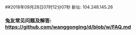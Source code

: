 ##2018年09月28日07时12分07秒 新址: 104.248.145.26
### 兔友常见问题及解答: https://github.com/wanggonging/d/blob/w/FAQ.md
